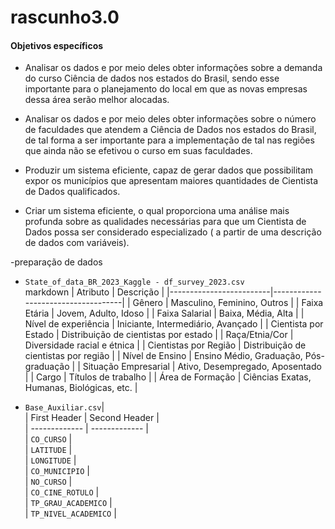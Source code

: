 # rascunho3.0
####    Objetivos específicos

- Analisar os dados e por meio deles obter informações sobre a demanda do curso Ciência de dados nos estados do Brasil, sendo esse importante para o planejamento do local em que as novas empresas dessa área serão melhor alocadas.

- Analisar os dados e por meio deles obter informações sobre o número de faculdades que atendem a Ciência de Dados nos estados do Brasil, de tal forma a ser importante para a implementação de tal nas regiões que ainda não se efetivou o curso em suas faculdades.

- Produzir um sistema eficiente, capaz de gerar dados que possibilitam expor os municípios que apresentam maiores quantidades de Cientista de Dados qualificados.

- Criar um sistema eficiente, o qual proporciona uma análise mais profunda sobre as qualidades necessárias para que um Cientista de Dados possa ser considerado especializado ( a partir de uma descrição de dados com variáveis).
  
-preparação de dados   
- `State_of_data_BR_2023_Kaggle - df_survey_2023.csv`    
markdown
| Atributo                | Descrição                          |
|-------------------------|------------------------------------|
| Gênero                  | Masculino, Feminino, Outros        |
| Faixa Etária            | Jovem, Adulto, Idoso               |
| Faixa Salarial          | Baixa, Média, Alta                 |
| Nível de experiência     | Iniciante, Intermediário, Avançado |
| Cientista por Estado     | Distribuição de cientistas por estado |
| Raça/Etnia/Cor          | Diversidade racial e étnica        |
| Cientistas por Região    | Distribuição de cientistas por região |
| Nível de Ensino          | Ensino Médio, Graduação, Pós-graduação |
| Situação Empresarial     | Ativo, Desempregado, Aposentado    |
| Cargo                    | Títulos de trabalho                 |
| Área de Formação         | Ciências Exatas, Humanas, Biológicas, etc. |
 








- `Base_Auxiliar.csv`|        
| First Header  | Second Header |     
| ------------- | ------------- |     
| `CO_CURSO` |      
| `LATITUDE` |    
| `LONGITUDE` |   
| `CO_MUNICIPIO` |    
| `NO_CURSO` |   
| `CO_CINE_ROTULO` |    
| `TP_GRAU_ACADEMICO` |    
| `TP_NIVEL_ACADEMICO` |    














